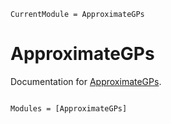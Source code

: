 ```@meta
CurrentModule = ApproximateGPs
```

# ApproximateGPs

Documentation for [ApproximateGPs](https://github.com/theogf/ApproximateGPs.jl).

```@index
```

```@autodocs
Modules = [ApproximateGPs]
```
